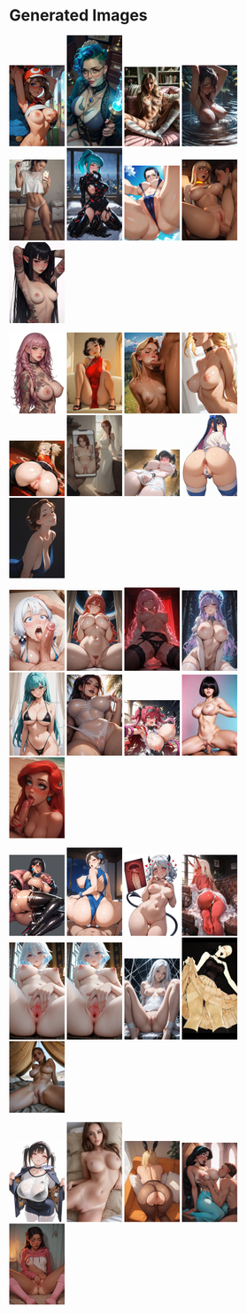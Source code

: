 # Generated Images



<img src="2025_10_12_01_thumb.webp" width="100"/> <img src="2025_10_12_02_thumb.webp" width="100"/> <img src="2025_10_12_03_thumb.webp" width="100"/> <img src="2025_10_12_04_thumb.webp" width="100"/> <img src="2025_10_12_05_thumb.webp" width="100"/> <img src="2025_10_12_06_thumb.webp" width="100"/> <img src="2025_10_12_07_thumb.webp" width="100"/> <img src="2025_10_12_08_thumb.webp" width="100"/> <img src="2025_10_12_09_thumb.webp" width="100"/>

<img src="2025_10_12_10_thumb.webp" width="100"/> <img src="2025_10_12_11_thumb.webp" width="100"/> <img src="2025_10_12_12_thumb.webp" width="100"/> <img src="2025_10_12_13_thumb.webp" width="100"/> <img src="2025_10_12_14_thumb.webp" width="100"/> <img src="2025_10_12_15_thumb.webp" width="100"/> <img src="2025_10_12_16_thumb.webp" width="100"/> <img src="2025_10_12_17_thumb.webp" width="100"/> <img src="2025_10_12_18_thumb.webp" width="100"/>

<img src="2025_10_12_19_thumb.webp" width="100"/> <img src="2025_10_12_20_thumb.webp" width="100"/> <img src="2025_10_12_21_thumb.webp" width="100"/> <img src="2025_10_12_22_thumb.webp" width="100"/> <img src="2025_10_12_23_thumb.webp" width="100"/> <img src="2025_10_12_24_thumb.webp" width="100"/> <img src="2025_10_12_25_thumb.webp" width="100"/> <img src="2025_10_12_26_thumb.webp" width="100"/> <img src="2025_10_12_27_thumb.webp" width="100"/>

<img src="2025_10_12_28_thumb.webp" width="100"/> <img src="2025_10_12_29_thumb.webp" width="100"/> <img src="2025_10_12_30_thumb.webp" width="100"/> <img src="2025_10_12_31_thumb.webp" width="100"/> <img src="2025_10_12_32_thumb.webp" width="100"/> <img src="2025_10_12_33_thumb.webp" width="100"/> <img src="2025_10_12_34_thumb.webp" width="100"/> <img src="2025_10_12_35_thumb.webp" width="100"/> <img src="2025_10_12_36_thumb.webp" width="100"/>

<img src="2025_10_12_37_thumb.webp" width="100"/> <img src="2025_10_12_38_thumb.webp" width="100"/> <img src="2025_10_12_39_thumb.webp" width="100"/> <img src="2025_10_12_40_thumb.webp" width="100"/> <img src="2025_10_12_41_thumb.webp" width="100"/>
